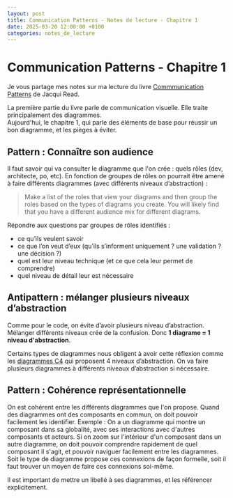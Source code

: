 ```yaml
---
layout: post
title: Communication Patterns - Notes de lecture - Chapitre 1
date: 2025-03-20 12:00:00 +0100
categories: notes_de_lecture
---
```

# Communication Patterns - Chapitre 1
Je vous partage mes notes sur ma lecture du livre [Commmunication Patterns](https://communicationpatternsbook.com/) de Jacqui Read. 

La première partie du livre parle de communication visuelle. 
Elle traite principalement des diagrammes.  
Aujourd'hui, le chapitre 1, qui parle des éléments de base pour réussir un bon diagramme, et les pièges à éviter. 

## Pattern : Connaître son audience
Il faut savoir qui va consulter le diagramme que l'on crée : quels rôles (dev, architecte, po, etc). 
En fonction de groupes de rôles on pourrait être amené à faire différents diagrammes (avec différents niveaux d’abstraction) :  

> Make a list of the roles that view your diagrams and then group the roles based on the types of diagrams you create. You will likely find that you have a different audience mix for different diagrams.

Répondre aux questions par groupes de rôles identifiés : 
- ce qu’ils veulent savoir
- ce que l’on veut d’eux (qu’ils s’informent uniquement ? une validation ? une décision ?)
- quel est leur niveau technique (et ce que cela leur permet de comprendre)
- quel niveau de détail leur est nécessaire

## Antipattern : mélanger plusieurs niveaux d’abstraction
Comme pour le code, on évite d’avoir plusieurs niveau d’abstraction. 
Mélanger différents niveaux crée de la confusion. 
Donc **1 diagrame = 1 niveau d'abstraction**. 

Certains types de diagrammes nous obligent à avoir cette réflexion comme les [diagrammes C4](https://c4model.com/) qui proposent 4 niveaux d’abstraction. 
On va faire plusieurs diagrammes à différents niveaux d’abstraction si nécessaire. 

## Pattern : Cohérence représentationnelle
On est cohérent entre les différents diagrammes que l'on propose. 
Quand des diagrammes ont des composants en commun, on doit pouvoir facilement les identifier. 
Exemple : On a un diagramme qui montre un composant dans sa globalité, avec ses interactions avec d'autres composants et acteurs. 
Si on zoom sur l'intérieur d'un composant dans un autre diagramme, on doit pouvoir comprendre rapidement de quel composant il s'agit, et pouvoir naviguer facilement entre les diagrammes. 
Soit le type de diagramme propose ces connexions de façon formelle, soit il faut trouver un moyen de faire ces connexions soi-même. 

Il est important de mettre un libellé à ses diagrammes, et les référencer explicitement.